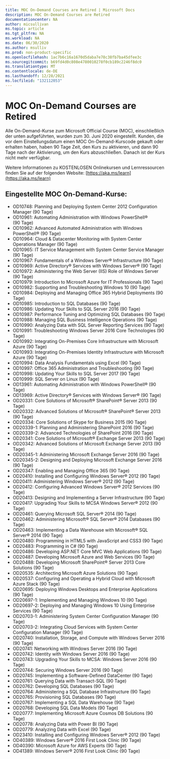 ```yaml
---
title: MOC On-Demand Courses are Retired | Microsoft Docs
description: MOC On-Demand Courses are Retired
documentationcenter: NA
author: micsullivan
ms.topic: article
ms.tgt_pltfrm: NA
ms.workload: NA
ms.date: 06/30/2020
ms.author: msulliv
ms.prod: non-product-specific
ms.openlocfilehash: 1ac7b6c16a1670d5daba7e78c38fb7ba45dfee3c
ms.sourcegitcommit: b69fd4d0c808e4780010278f0cb189c2246f8dc0
ms.translationtype: MT
ms.contentlocale: de-DE
ms.lasthandoff: 12/28/2021
ms.locfileid: "132112053"
---
```

# <a name="moc-on-demand-courses-are-retired"></a>MOC On-Demand Courses are Retired

Alle On-Demand-Kurse zum Microsoft Official Course (MOC), einschließlich der unten aufgeführten, wurden zum 30. Juni 2020 eingestellt.  Kunden, die vor dem Einstellungsdatum einen MOC On-Demand-Kurscode gekauft oder erhalten haben, haben 90 Tage Zeit, den Kurs zu aktivieren, und dann 90 Tage nach der Aktivierung, um den Kurs abzuschließen. Danach ist der Kurs nicht mehr verfügbar.

Weitere Informationen zu KOSTENLOSEN Onlinekursen und Lernressourcen finden Sie auf der folgenden Website: [https://aka.ms/learn](https://aka.ms/learn)

## <a name="retired-moc-on-demand-courses-include"></a>Eingestellte MOC On-Demand-Kurse:

- OD10748: Planning and Deploying System Center 2012 Configuration Manager (90 Tage)
- OD10961: Automating Administration with Windows PowerShell® (90 Tage)
- OD10962: Advanced Automated Administration with Windows PowerShell® (90 Tage)  
- OD10964: Cloud & Datacenter Monitoring with System Center Operations Manager (90 Tage)  
- OD10965: IT Service Management with System Center Service Manager (90 Tage)  
- OD10967: Fundamentals of a Windows Server® Infrastructure (90 Tage)  
- OD10969: Active Directory® Services with Windows Server® (90 Tage)  
- OD10972: Administering the Web Server (IIS) Role of Windows Server (90 Tage)  
- OD10979: Introduction to Microsoft Azure for IT Professionals (90 Tage)  
- OD10982: Supporting and Troubleshooting Windows 10 (90 Tage)  
- OD10984: Deploying and Managing Office 365 Hybrid Deployments (90 Tage)  
- OD10985: Introduction to SQL Databases (90 Tage)  
- OD10986: Updating Your Skills to SQL Server 2016 (90 Tage)  
- OD10987: Performance Tuning and Optimizing SQL Databases (90 Tage)  
- OD10988: Managing SQL Business Intelligence Operations (90 Tage)  
- OD10990: Analyzing Data with SQL Server Reporting Services (90 Tage)  
- OD10991: Troubleshooting Windows Server 2016 Core Technologies (90 Tage)  
- OD10992: Integrating On-Premises Core Infrastructure with Microsoft Azure (90 Tage)  
- OD10993: Integrating On-Premises Identity Infrastructure with Microsoft Azure (90 Tage)  
- OD10994: Data Analysis Fundamentals using Excel (90 Tage)  
- OD10997: Office 365 Administration and Troubleshooting (90 Tage)  
- OD10998: Updating Your Skills to SQL Server 2017 (90 Tage)  
- OD10999: SQL Server on Linux (90 Tage)  
- OD13961: Automating Administration with Windows PowerShell® (90 Tage)  
- OD13969: Active Directory® Services with Windows Server® (90 Tage)  
- OD20331: Core Solutions of Microsoft® SharePoint® Server 2013 (90 Tage)  
- OD20332: Advanced Solutions of Microsoft® SharePoint® Server 2013 (90 Tage)  
- OD20334: Core Solutions of Skype for Business 2015 (90 Tage)  
- OD20339-1: Planning and Administering SharePoint 2016 (90 Tage)  
- OD20339-2: Advanced Technologies of SharePoint 2016 (90 Tage)  
- OD20341: Core Solutions of Microsoft® Exchange Server 2013 (90 Tage)  
- OD20342: Advanced Solutions of Microsoft Exchange Server 2013 (90 Tage)  
- OD20345-1: Administering Microsoft Exchange Server 2016 (90 Tage)  
- OD20345-2: Designing and Deploying Microsoft Exchange Server 2016 (90 Tage)  
- OD20347: Enabling and Managing Office 365 (90 Tage)  
- OD20410: Installing and Configuring Windows Server® 2012 (90 Tage)  
- OD20411: Administering Windows Server® 2012 (90 Tage)  
- OD20412: Configuring Advanced Windows Server® 2012 Services (90 Tage)  
- OD20413: Designing and Implementing a Server Infrastructure (90 Tage)  
- OD20417: Upgrading Your Skills to MCSA Windows Server® 2012 (90 Tage)  
- OD20461: Querying Microsoft SQL Server® 2014 (90 Tage)  
- OD20462: Administering Microsoft® SQL Server® 2014 Databases (90 Tage)  
- OD20463: Implementing a Data Warehouse with Microsoft® SQL Server® 2014 (90 Tage)  
- OD20480: Programming in HTML5 with JavaScript and CSS3 (90 Tage)  
- OD20483: Programming in C# (90 Tage)  
- OD20486: Developing ASP.NET Core MVC Web Applications (90 Tage)  
- OD20487: Developing Microsoft Azure and Web Services (90 Tage)  
- OD20488: Developing Microsoft SharePoint® Server 2013 Core Solutions (90 Tage)  
- OD20535: Architecting Microsoft Azure Solutions (90 Tage)  
- OD20537: Configuring and Operating a Hybrid Cloud with Microsoft Azure Stack (90 Tage)  
- OD20695: Deploying Windows Desktops and Enterprise Applications (90 Tage)  
- OD20697-1: Implementing and Managing Windows 10 (90 Tage)  
- OD20697-2: Deploying and Managing Windows 10 Using Enterprise Services (90 Tage)  
- OD20703-1: Administering System Center Configuration Manager (90 Tage)  
- OD20703-2: Integrating Cloud Services with System Center Configuration Manager (90 Tage)  
- OD20740: Installation, Storage, and Compute with Windows Server 2016 (90 Tage)  
- OD20741: Networking with Windows Server 2016 (90 Tage)  
- OD20742: Identity with Windows Server 2016 (90 Tage)  
- OD20743: Upgrading Your Skills to MCSA: Windows Server 2016 (90 Tage)  
- OD20744: Securing Windows Server 2016 (90 Tage)  
- OD20745: Implementing a Software-Defined DataCenter (90 Tage)  
- OD20761: Querying Data with Transact-SQL (90 Tage)  
- OD20762: Developing SQL Databases (90 Tage)  
- OD20764: Administering a SQL Database Infrastructure (90 Tage)  
- OD20765: Provisioning SQL Databases (90 Tage)  
- OD20767: Implementing a SQL Data Warehouse (90 Tage)  
- OD20768: Developing SQL Data Models (90 Tage)  
- OD20777: Implementing Microsoft Azure Cosmos DB Solutions (90 Tage)  
- OD20778: Analyzing Data with Power BI (90 Tage)  
- OD20779: Analyzing Data with Excel (90 Tage)  
- OD23410: Installing and Configuring Windows Server® 2012 (90 Tage)  
- OD40389: Windows Server® 2016 First Look Clinic (90 Tage)  
- OD40390: Microsoft Azure for AWS Experts (90 Tage)  
- OD41389: Windows Server® 2016 First Look Clinic (90 Tage)  
